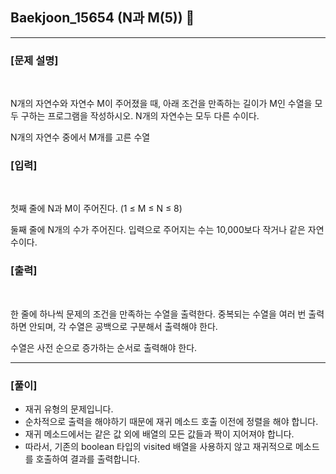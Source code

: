 ## Baekjoon_15654 (N과 M(5)) 🚀
___


### **[문제 설명]**
<br>

N개의 자연수와 자연수 M이 주어졌을 때, 아래 조건을 만족하는 길이가 M인 수열을 모두 구하는 프로그램을 작성하시오. N개의 자연수는 모두 다른 수이다.

N개의 자연수 중에서 M개를 고른 수열

### **[입력]**
<br>

첫째 줄에 N과 M이 주어진다. (1 ≤ M ≤ N ≤ 8)

둘째 줄에 N개의 수가 주어진다. 입력으로 주어지는 수는 10,000보다 작거나 같은 자연수이다.

### **[출력]**
<br>

한 줄에 하나씩 문제의 조건을 만족하는 수열을 출력한다. 중복되는 수열을 여러 번 출력하면 안되며, 각 수열은 공백으로 구분해서 출력해야 한다.

수열은 사전 순으로 증가하는 순서로 출력해야 한다.

___


### **[풀이]**

- 재귀 유형의 문제입니다.
- 순차적으로 출력을 해야하기 때문에 재귀 메소드 호출 이전에 정렬을 해야 합니다.
- 재귀 메소드에서는 같은 값 외에 배열의 모든 값들과 짝이 지어져야 합니다.
- 따라서, 기존의 boolean 타입의 visited 배열을 사용하지 않고 재귀적으로 메소드를 호출하여 결과를 출력합니다.

